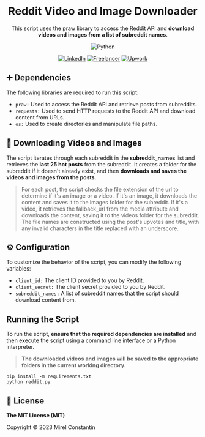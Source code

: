 <h1 align="center">Reddit Video and Image Downloader</h1>

<div align="center">

This script uses the praw library to access the Reddit API and **download videos and images from a list of subreddit names**.

![Python](https://img.shields.io/badge/python-3670A0?style=for-the-badge&logo=python&logoColor=ffdd54)

[![LinkedIn](https://img.shields.io/badge/LinkedIn-0077B5?style=for-the-badge&logo=linkedin&logoColor=white)](https://linkedin.com/in/mirelconstantin) [![Freelancer](https://img.shields.io/badge/Freelancer-29B2FE?style=for-the-badge&logo=Freelancer&logoColor=white)](https://www.freelancer.com/u/mirelconstantin) [![Upwork](https://img.shields.io/badge/UpWork-6FDA44?style=for-the-badge&logo=Upwork&logoColor=white)](https://www.upwork.com/freelancers/~018dd0ecda291358f9)

</div>

## ➕ Dependencies
The following libraries are required to run this script:
- `praw:` Used to access the Reddit API and retrieve posts from subreddits.
- `requests:` Used to send HTTP requests to the Reddit API and download content from URLs.
- `os:` Used to create directories and manipulate file paths.

## 📙 Downloading Videos and Images
The script iterates through each subreddit in the **subreddit_names** list and retrieves the **last 25 hot posts** from the subreddit. It creates a folder for the subreddit if it doesn't already exist, and then **downloads and saves the videos and images from the posts**.
> For each post, the script checks the file extension of the url to determine if it's an image or a video. If it's an image, it downloads the content and saves it to the images folder for the subreddit. If it's a video, it retrieves the fallback_url from the media attribute and downloads the content, saving it to the videos folder for the subreddit. The file names are constructed using the post's upvotes and title, with any invalid characters in the title replaced with an underscore.

## ⚙️ Configuration
To customize the behavior of the script, you can modify the following variables:
- `client_id:` The client ID provided to you by Reddit.
- `client_secret:` The client secret provided to you by Reddit.
- `subreddit_names:` A list of subreddit names that the script should download content from.

## Running the Script
To run the script, **ensure that the required dependencies are installed** and then execute the script using a command line interface or a Python interpreter. 
> **The downloaded videos and images will be saved to the appropriate folders in the current working directory.**
```
pip install -m requirements.txt
python reddit.py
```

## 📝 License

**The MIT License (MIT)**

Copyright © 2023 Mirel Constantin
